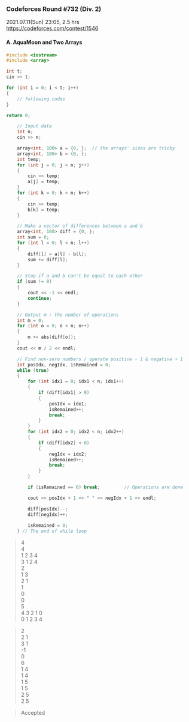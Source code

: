 ### Codeforces Round #732 (Div. 2)

2021.07.11(Sun) 23:05, 2.5 hrs  
https://codeforces.com/contest/1546


#### A. AquaMoon and Two Arrays

```cpp
#include <iostream>
#include <array>
```

```cpp
int t;
cin >> t;

for (int i = 0; i < t; i++)
{
    // following codes
}

return 0;
```

```cpp
    // Input data
    int n;
    cin >> n;

    array<int, 100> a = {0, };  // the arrays' sizes are tricky
    array<int, 100> b = {0, };
    int temp;
    for (int j = 0; j < n; j++)
    {
        cin >> temp;
        a[j] = temp;
    }
    for (int k = 0; k < n; k++)
    {
        cin >> temp;
        b[k] = temp;
    }
```

```cpp
    // Make a vector of differences between a and b
    array<int, 100> diff = {0, };
    int sum = 0;
    for (int l = 0; l < n; l++)
    {
        diff[l] = a[l] - b[l];
        sum += diff[l];
    }
```

```cpp
    // Stop if a and b can't be equal to each other
    if (sum != 0)
    {
        cout << -1 << endl;
        continue;
    }
```

```cpp
    // Output m : the number of operations
    int m = 0;
    for (int o = 0; o < n; o++)
    {
        m += abs(diff[o]);
    }
    cout << m / 2 << endl;
```

```cpp
    // Find non-zero numbers / operate positive - 1 & negative + 1  
    int posIdx, negIdx, isRemained = 0;
    while (true)
    {
        for (int idx1 = 0; idx1 < n; idx1++)
        {
            if (diff[idx1] > 0)
            {
                posIdx = idx1;
                isRemained++;
                break;
            }
        }
        for (int idx2 = 0; idx2 < n; idx2++)
        {
            if (diff[idx2] < 0)
            {
                negIdx = idx2;
                isRemained++;
                break;
            }
        }

        if (isRemained == 0) break;         // Operations are done

        cout << posIdx + 1 << " " << negIdx + 1 << endl;

        diff[posIdx]--;
        diff[negIdx]++;
        
        isRemained = 0;
    } // The end of while loop
```

> 4  
> 4  
> 1 2 3 4  
> 3 1 2 4  
> 2  
> 1 3  
> 2 1  
> 1  
> 0  
> 0  
> 5  
> 4 3 2 1 0  
> 0 1 2 3 4

> 2  
> 2 1  
> 3 1  
> -1  
> 0  
> 6  
> 1 4  
> 1 4  
> 1 5  
> 1 5  
> 2 5  
> 2 5

> Accepted
